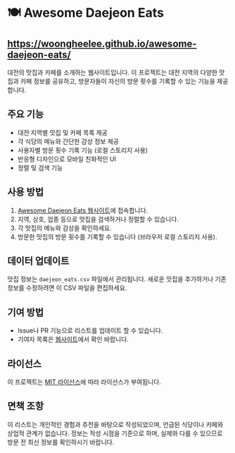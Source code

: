 # 🍽️ Awesome Daejeon Eats

## https://woongheelee.github.io/awesome-daejeon-eats/

대전의 맛집과 카페를 소개하는 웹사이트입니다. 이 프로젝트는 대전 지역의 다양한 맛집과 카페 정보를 공유하고, 방문자들이 자신의 방문 횟수를 기록할 수 있는 기능을 제공합니다.

## 주요 기능

- 대전 지역별 맛집 및 카페 목록 제공
- 각 식당의 메뉴와 간단한 감상 정보 제공
- 사용자별 방문 횟수 기록 기능 (로컬 스토리지 사용)
- 반응형 디자인으로 모바일 친화적인 UI
- 정렬 및 검색 기능

## 사용 방법

1. [Awesome Daejeon Eats 웹사이트](https://woongheelee.github.io/awesome-daejeon-eats)에 접속합니다.
2. 지역, 상호, 업종 등으로 맛집을 검색하거나 정렬할 수 있습니다.
3. 각 맛집의 메뉴와 감상을 확인하세요.
4. 방문한 맛집의 방문 횟수를 기록할 수 있습니다 (브라우저 로컬 스토리지 사용).

## 데이터 업데이트

맛집 정보는 `daejeon_eats.csv` 파일에서 관리됩니다. 새로운 맛집을 추가하거나 기존 정보를 수정하려면 이 CSV 파일을 편집하세요.

## 기여 방법

* Issue나 PR 기능으로 리스트를 업데이트 할 수 있습니다.
* 기여자 목록은 [웹사이트](https://woongheelee.github.io/awesome-daejeon-eats/)에서 확인 바랍니다.

## 라이선스

이 프로젝트는 [MIT 라이선스](LICENSE)에 따라 라이선스가 부여됩니다.

## 면책 조항

이 리스트는 개인적인 경험과 추천을 바탕으로 작성되었으며, 언급된 식당이나 카페와 상업적 관계가 없습니다. 정보는 작성 시점을 기준으로 하며, 실제와 다를 수 있으므로 방문 전 최신 정보를 확인하시기 바랍니다.
